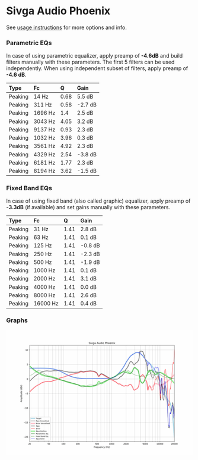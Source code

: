# Sivga Audio Phoenix
See [usage instructions](https://github.com/jaakkopasanen/AutoEq#usage) for more options and info.

### Parametric EQs
In case of using parametric equalizer, apply preamp of **-4.6dB** and build filters manually
with these parameters. The first 5 filters can be used independently.
When using independent subset of filters, apply preamp of **-4.6 dB**.

| Type    | Fc      |    Q | Gain    |
|:--------|:--------|:-----|:--------|
| Peaking | 14 Hz   | 0.68 | 5.5 dB  |
| Peaking | 311 Hz  | 0.58 | -2.7 dB |
| Peaking | 1696 Hz | 1.4  | 2.5 dB  |
| Peaking | 3043 Hz | 4.05 | 3.2 dB  |
| Peaking | 9137 Hz | 0.93 | 2.3 dB  |
| Peaking | 1032 Hz | 3.96 | 0.3 dB  |
| Peaking | 3561 Hz | 4.92 | 2.3 dB  |
| Peaking | 4329 Hz | 2.54 | -3.8 dB |
| Peaking | 6181 Hz | 1.77 | 2.3 dB  |
| Peaking | 8194 Hz | 3.62 | -1.5 dB |

### Fixed Band EQs
In case of using fixed band (also called graphic) equalizer, apply preamp of **-3.3dB**
(if available) and set gains manually with these parameters.

| Type    | Fc       |    Q | Gain    |
|:--------|:---------|:-----|:--------|
| Peaking | 31 Hz    | 1.41 | 2.8 dB  |
| Peaking | 63 Hz    | 1.41 | 0.1 dB  |
| Peaking | 125 Hz   | 1.41 | -0.8 dB |
| Peaking | 250 Hz   | 1.41 | -2.3 dB |
| Peaking | 500 Hz   | 1.41 | -1.9 dB |
| Peaking | 1000 Hz  | 1.41 | 0.1 dB  |
| Peaking | 2000 Hz  | 1.41 | 3.1 dB  |
| Peaking | 4000 Hz  | 1.41 | 0.0 dB  |
| Peaking | 8000 Hz  | 1.41 | 2.6 dB  |
| Peaking | 16000 Hz | 1.41 | 0.4 dB  |

### Graphs
![](./Sivga%20Audio%20Phoenix.png)